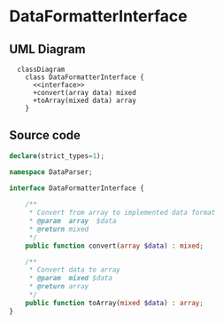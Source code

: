 # DataFormatterInterface

## UML Diagram

```mermaid
  classDiagram
    class DataFormatterInterface {
      <<interface>>
      +convert(array data) mixed
      +toArray(mixed data) array
    }
```

## Source code

```php  linenums="1" title="DataFormatterInterface.php"
declare(strict_types=1);

namespace DataParser;

interface DataFormatterInterface {
	
	/**
	 * Convert from array to implemented data format
	 * @param  array  $data
	 * @return mixed
	 */
	public function convert(array $data) : mixed;

	/**
	 * Convert data to array
	 * @param  mixed $data
	 * @return array
	 */
	public function toArray(mixed $data) : array;
}
```